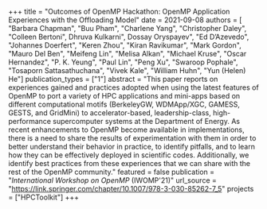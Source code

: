 +++
title = "Outcomes of OpenMP Hackathon: OpenMP Application Experiences with the Offloading Model"
date = 2021-09-08
authors = [
"Barbara Chapman", "Buu Pham", "Charlene Yang", "Christopher Daley", "Colleen Bertoni", Dhruva Kulkarni", Dossay Oryspayev", "Ed D’Azevedo", "Johannes Doerfert", "Keren Zhou", "Kiran Ravikumar", "Mark Gordon", "Mauro Del Ben", "Meifeng Lin", "Melisa Alkan", "Michael Kruse", "Oscar Hernandez", "P. K. Yeung", "Paul Lin", "Peng Xu", "Swaroop Pophale", "Tosaporn Sattasathuchana", "Vivek Kale", "William Huhn", "Yun (Helen) He"]
publication_types = ["1"]
abstract = "This paper reports on experiences gained and practices adopted when using the latest features of OpenMP to port a variety of HPC applications and mini-apps based on different computational motifs (BerkeleyGW, WDMApp/XGC, GAMESS, GESTS, and GridMini) to accelerator-based, leadership-class, high-performance supercomputer systems at the Department of Energy. As recent enhancements to OpenMP become available in implementations, there is a need to share the results of experimentation with them in order to better understand their behavior in practice, to identify pitfalls, and to learn how they can be effectively deployed in scientific codes. Additionally, we identify best practices from these experiences that we can share with the rest of the OpenMP community."
featured = false
publication = "*International Workshop on OpenMP* (IWOMP'21)"
url_source = "https://link.springer.com/chapter/10.1007/978-3-030-85262-7_5"
projects = ["HPCToolkit"]
+++

